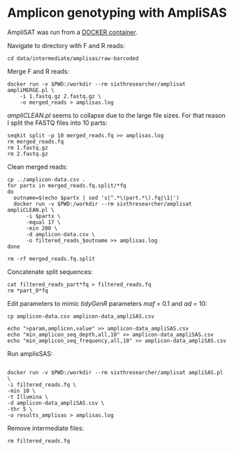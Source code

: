 # Amplicon genotyping with AmpliSAS


AmpliSAT was run from a [DOCKER container]( https://hub.docker.com/repository/docker/sixthresearcher/amplisat).

Navigate to directory with F and R reads:

```
cd data/intermediate/amplisas/raw-barcoded
```

Merge F and R reads:

```
docker run -v $PWD:/workdir --rm sixthresearcher/amplisat ampliMERGE.pl \
    -i 1.fastq.gz 2.fastq.gz \
    -o merged_reads > amplisas.log
```

_ampliCLEAN.pl_ seems to collapse due to the large file sizes. For that reason I split the FASTQ files into 10 parts:

```
seqkit split -p 10 merged_reads.fq >> amplisas.log
rm merged_reads.fq
rm 1.fastq.gz
rm 2.fastq.gz
```

Clean merged reads:
```
cp ../amplicon-data.csv .
for partx in merged_reads.fq.split/*fq
do
  outname=$(echo $partx | sed 's|^.*\(part.*\).fq|\1|')
  docker run -v $PWD:/workdir --rm sixthresearcher/amplisat ampliCLEAN.pl \
      -i $partx \
      -mqual 17 \
      -min 200 \
      -d amplicon-data.csv \
      -o filtered_reads_$outname >> amplisas.log
done

rm -rf merged_reads.fq.split
```

Concatenate split sequences:

```
cat filtered_reads_part*fq > filtered_reads.fq
rm *part_0*fq
```

Edit parameters to mimic _tidyGenR_ parameters _maf_ = 0.1 and _ad_ = 10:

```
cp amplicon-data.csv amplicon-data_ampliSAS.csv

echo ">param,amplicon,value" >> amplicon-data_ampliSAS.csv
echo "min_amplicon_seq_depth,all,10" >> amplicon-data_ampliSAS.csv
echo "min_amplicon_seq_frequency,all,10" >> amplicon-data_ampliSAS.csv
```

Run amplisSAS:
```

docker run -v $PWD:/workdir --rm sixthresearcher/amplisat ampliSAS.pl \
-i filtered_reads.fq \
-min 10 \
-t Illumina \
-d amplicon-data_ampliSAS.csv \
-thr 5 \
-o results_amplisas > amplisas.log
```

Remove intermediate files:
```
rm filtered_reads.fq
```
